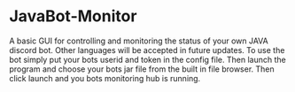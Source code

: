 # JavaBot-Monitor
A basic GUI for controlling and monitoring the status of your own JAVA discord bot. Other languages will be accepted in future updates.
To use the bot simply put your bots userid and token in the config file. Then launch the program and choose your bots jar file from the built in file browser. Then click launch and you bots monitoring hub is running.
